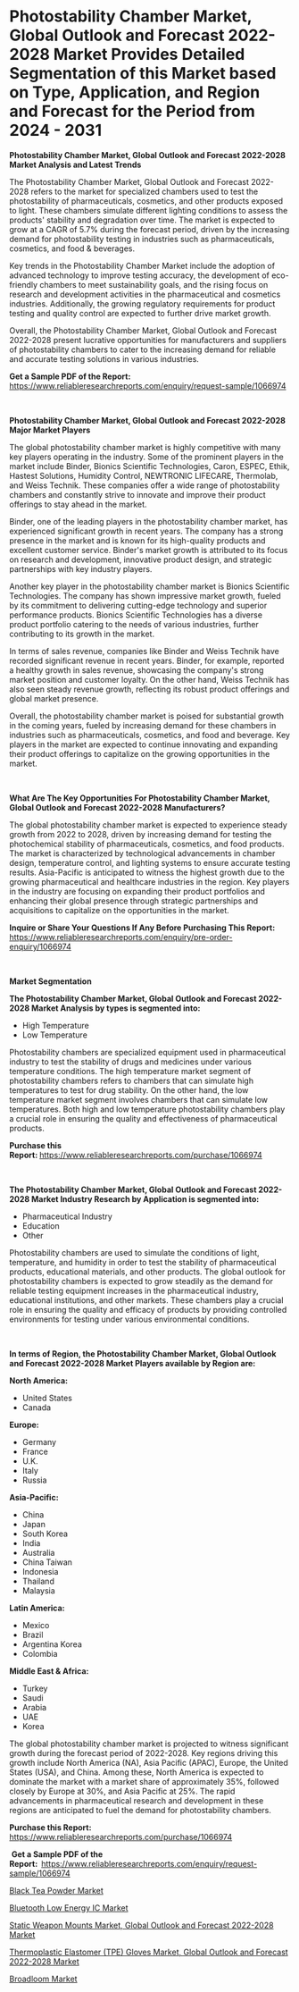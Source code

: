 <p><h1>Photostability Chamber Market, Global Outlook and Forecast 2022-2028 Market Provides Detailed Segmentation of this Market based on Type, Application, and Region and Forecast for the Period from 2024 - 2031</h1></p><p><strong>Photostability Chamber Market, Global Outlook and Forecast 2022-2028 Market Analysis and Latest Trends</strong></p>
<p><p>The Photostability Chamber Market, Global Outlook and Forecast 2022-2028 refers to the market for specialized chambers used to test the photostability of pharmaceuticals, cosmetics, and other products exposed to light. These chambers simulate different lighting conditions to assess the products' stability and degradation over time. The market is expected to grow at a CAGR of 5.7% during the forecast period, driven by the increasing demand for photostability testing in industries such as pharmaceuticals, cosmetics, and food & beverages.</p><p>Key trends in the Photostability Chamber Market include the adoption of advanced technology to improve testing accuracy, the development of eco-friendly chambers to meet sustainability goals, and the rising focus on research and development activities in the pharmaceutical and cosmetics industries. Additionally, the growing regulatory requirements for product testing and quality control are expected to further drive market growth.</p><p>Overall, the Photostability Chamber Market, Global Outlook and Forecast 2022-2028 present lucrative opportunities for manufacturers and suppliers of photostability chambers to cater to the increasing demand for reliable and accurate testing solutions in various industries.</p></p>
<p><strong>Get a Sample PDF of the Report:&nbsp;</strong> <a href="https://www.reliableresearchreports.com/enquiry/request-sample/1066974">https://www.reliableresearchreports.com/enquiry/request-sample/1066974</a></p>
<p>&nbsp;</p>
<p><strong>Photostability Chamber Market, Global Outlook and Forecast 2022-2028 Major Market Players</strong></p>
<p><p>The global photostability chamber market is highly competitive with many key players operating in the industry. Some of the prominent players in the market include Binder, Bionics Scientific Technologies, Caron, ESPEC, Ethik, Hastest Solutions, Humidity Control, NEWTRONIC LIFECARE, Thermolab, and Weiss Technik. These companies offer a wide range of photostability chambers and constantly strive to innovate and improve their product offerings to stay ahead in the market.</p><p>Binder, one of the leading players in the photostability chamber market, has experienced significant growth in recent years. The company has a strong presence in the market and is known for its high-quality products and excellent customer service. Binder's market growth is attributed to its focus on research and development, innovative product design, and strategic partnerships with key industry players.</p><p>Another key player in the photostability chamber market is Bionics Scientific Technologies. The company has shown impressive market growth, fueled by its commitment to delivering cutting-edge technology and superior performance products. Bionics Scientific Technologies has a diverse product portfolio catering to the needs of various industries, further contributing to its growth in the market.</p><p>In terms of sales revenue, companies like Binder and Weiss Technik have recorded significant revenue in recent years. Binder, for example, reported a healthy growth in sales revenue, showcasing the company's strong market position and customer loyalty. On the other hand, Weiss Technik has also seen steady revenue growth, reflecting its robust product offerings and global market presence.</p><p>Overall, the photostability chamber market is poised for substantial growth in the coming years, fueled by increasing demand for these chambers in industries such as pharmaceuticals, cosmetics, and food and beverage. Key players in the market are expected to continue innovating and expanding their product offerings to capitalize on the growing opportunities in the market.</p></p>
<p>&nbsp;</p>
<p><strong>What Are The Key Opportunities For Photostability Chamber Market, Global Outlook and Forecast 2022-2028 Manufacturers?</strong></p>
<p><p>The global photostability chamber market is expected to experience steady growth from 2022 to 2028, driven by increasing demand for testing the photochemical stability of pharmaceuticals, cosmetics, and food products. The market is characterized by technological advancements in chamber design, temperature control, and lighting systems to ensure accurate testing results. Asia-Pacific is anticipated to witness the highest growth due to the growing pharmaceutical and healthcare industries in the region. Key players in the industry are focusing on expanding their product portfolios and enhancing their global presence through strategic partnerships and acquisitions to capitalize on the opportunities in the market.</p></p>
<p><strong>Inquire or Share Your Questions If Any Before Purchasing This Report:</strong> <a href="https://www.reliableresearchreports.com/enquiry/pre-order-enquiry/1066974">https://www.reliableresearchreports.com/enquiry/pre-order-enquiry/1066974</a></p>
<p>&nbsp;</p>
<p><strong>Market Segmentation</strong></p>
<p><strong>The Photostability Chamber Market, Global Outlook and Forecast 2022-2028 Market Analysis by types is segmented into:</strong></p>
<p><ul><li>High Temperature</li><li>Low Temperature</li></ul></p>
<p><p>Photostability chambers are specialized equipment used in pharmaceutical industry to test the stability of drugs and medicines under various temperature conditions. The high temperature market segment of photostability chambers refers to chambers that can simulate high temperatures to test for drug stability. On the other hand, the low temperature market segment involves chambers that can simulate low temperatures. Both high and low temperature photostability chambers play a crucial role in ensuring the quality and effectiveness of pharmaceutical products.</p></p>
<p><strong>Purchase this Report:&nbsp;</strong><a href="https://www.reliableresearchreports.com/purchase/1066974">https://www.reliableresearchreports.com/purchase/1066974</a></p>
<p>&nbsp;</p>
<p><strong>The Photostability Chamber Market, Global Outlook and Forecast 2022-2028 Market Industry Research by Application is segmented into:</strong></p>
<p><ul><li>Pharmaceutical Industry</li><li>Education</li><li>Other</li></ul></p>
<p><p>Photostability chambers are used to simulate the conditions of light, temperature, and humidity in order to test the stability of pharmaceutical products, educational materials, and other products. The global outlook for photostability chambers is expected to grow steadily as the demand for reliable testing equipment increases in the pharmaceutical industry, educational institutions, and other markets. These chambers play a crucial role in ensuring the quality and efficacy of products by providing controlled environments for testing under various environmental conditions.</p></p>
<p>&nbsp;</p>
<p><strong>In terms of Region, the Photostability Chamber Market, Global Outlook and Forecast 2022-2028 Market Players available by Region are:</strong></p>
<p>
    <p> <strong> North America: </strong>
        <ul>
            <li>United States</li>
            <li>Canada</li>
        </ul>
        </p> 
    <p> <strong> Europe: </strong>
        <ul>
            <li>Germany</li>
            <li>France</li>
            <li>U.K.</li>
            <li>Italy</li>
            <li>Russia</li>
        </ul>
        </p> 
    <p> <strong> Asia-Pacific: </strong>
        <ul>
            <li>China</li>
            <li>Japan</li>
            <li>South Korea</li>
            <li>India</li>
            <li>Australia</li>
            <li>China Taiwan</li>
            <li>Indonesia</li>
            <li>Thailand</li>
            <li>Malaysia</li>
        </ul>
        </p> 
    <p> <strong> Latin America: </strong>
        <ul>
            <li>Mexico</li>
            <li>Brazil</li>
            <li>Argentina Korea</li>
            <li>Colombia</li>
        </ul>
        </p> 
    <p> <strong> Middle East & Africa: </strong>
        <ul>
            <li>Turkey</li>
            <li>Saudi</li>
            <li>Arabia</li>
            <li>UAE</li>
            <li>Korea</li>
        </ul>
    </p>
    </p>
<p><p>The global photostability chamber market is projected to witness significant growth during the forecast period of 2022-2028. Key regions driving this growth include North America (NA), Asia Pacific (APAC), Europe, the United States (USA), and China. Among these, North America is expected to dominate the market with a market share of approximately 35%, followed closely by Europe at 30%, and Asia Pacific at 25%. The rapid advancements in pharmaceutical research and development in these regions are anticipated to fuel the demand for photostability chambers.</p></p>
<p><strong>Purchase this Report: </strong><a href="https://www.reliableresearchreports.com/purchase/1066974">https://www.reliableresearchreports.com/purchase/1066974</a></p>
<p>&nbsp;<strong>Get a Sample PDF of the Report:&nbsp;&nbsp;</strong><a href="https://www.reliableresearchreports.com/enquiry/request-sample/1066974">https://www.reliableresearchreports.com/enquiry/request-sample/1066974</a></p>
<p><strong></strong></p>
<p><p><a href="https://medium.com/@elyssablick/black-tea-powder-market-exploring-market-share-market-trends-and-future-growth-3ef69bef251a">Black Tea Powder Market</a></p><p><a href="https://medium.com/@jensenklein/bluetooth-low-energy-ic-market-insights-into-market-cagr-market-trends-and-growth-strategies-873610e09172">Bluetooth Low Energy IC Market</a></p><p><a href="https://github.com/gdfhhhj/Market-Research-Report-List-3/blob/main/static-weapon-mounts-market-global-outlook-and-forecast-2022-2028-market.md">Static Weapon Mounts Market, Global Outlook and Forecast 2022-2028 Market</a></p><p><a href="https://github.com/gulaimolin/Market-Research-Report-List-2/blob/main/thermoplastic-elastomer-tpe-gloves-market-global-outlook-and-forecast-2022-2028-market.md">Thermoplastic Elastomer (TPE) Gloves Market, Global Outlook and Forecast 2022-2028 Market</a></p><p><a href="https://medium.com/p/72ea19d47278/edit">Broadloom Market</a></p></p>